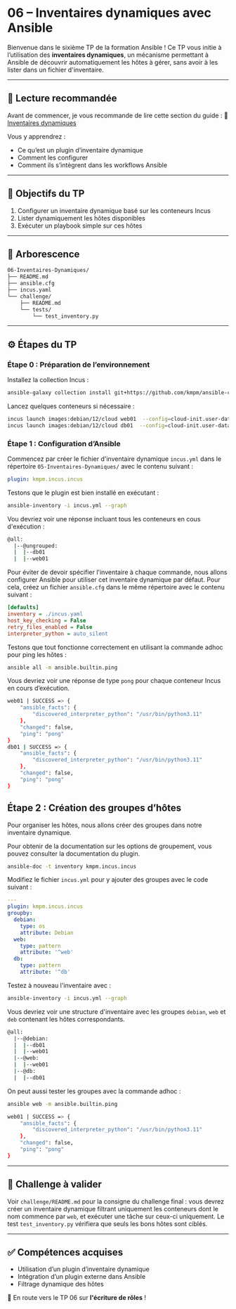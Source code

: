 # 06 – Inventaires dynamiques avec Ansible

Bienvenue dans le sixième TP de la formation Ansible ! Ce TP vous initie à
l’utilisation des **inventaires dynamiques**, un mécanisme permettant à Ansible
de découvrir automatiquement les hôtes à gérer, sans avoir à les lister dans un
fichier d'inventaire.

---

## 🧠 Lecture recommandée

Avant de commencer, je vous recommande de lire cette section du guide : 🔗
[Inventaires dynamiques](https://blog.stephane-robert.info/docs/infra-as-code/gestion-de-configuration/ansible/inventaires-dynamiques/)

Vous y apprendrez :

* Ce qu’est un plugin d’inventaire dynamique
* Comment les configurer
* Comment ils s’intègrent dans les workflows Ansible

---

## 🎯 Objectifs du TP

1. Configurer un inventaire dynamique basé sur les conteneurs Incus
2. Lister dynamiquement les hôtes disponibles
3. Exécuter un playbook simple sur ces hôtes

---

## 📁 Arborescence

```bash
06-Inventaires-Dynamiques/
├── README.md
├── ansible.cfg
├── incus.yaml
└── challenge/
    ├── README.md
    └── tests/
        └── test_inventory.py
```

---

## ⚙️ Étapes du TP

### Étape 0 : Préparation de l’environnement

Installez la collection Incus :

```bash
ansible-galaxy collection install git+https://github.com/kmpm/ansible-collection-incus.git
```

Lancez quelques conteneurs si nécessaire :

```bash
incus launch images:debian/12/cloud web01  --config=cloud-init.user-data="$(cat ../cloud-config.yaml)"
incus launch images:debian/12/cloud db01  --config=cloud-init.user-data="$(cat ../cloud-config.yaml)"
```

### Étape 1 : Configuration d’Ansible

Commencez par créer le fichier d'inventaire dynamique `incus.yml` dans le
répertoire `05-Inventaires-Dynamiques/` avec le contenu suivant :

```yaml
plugin: kmpm.incus.incus
```

Testons que le plugin est bien installé en exécutant :

```bash
ansible-inventory -i incus.yml --graph
```

Vou devriez voir une réponse incluant tous les conteneurs en cous d'exécution :

```bash
@all:
  |--@ungrouped:
  |  |--db01
  |  |--web01
```

Pour éviter de devoir spécifier l'inventaire à chaque commande, nous allons
configurer Ansible pour utiliser cet inventaire dynamique par défaut. Pour cela,
créez un fichier `ansible.cfg` dans le même répertoire avec le contenu suivant :

```ini
[defaults]
inventory = ./incus.yaml
host_key_checking = False
retry_files_enabled = False
interpreter_python = auto_silent
```

Testons que tout fonctionne correctement en utilisant la commande
adhoc pour ping les hôtes :

```bash
ansible all -m ansible.builtin.ping
```

Vous devriez voir une réponse de type `pong` pour chaque conteneur Incus en cours
d’exécution.

```bash
web01 | SUCCESS => {
    "ansible_facts": {
        "discovered_interpreter_python": "/usr/bin/python3.11"
    },
    "changed": false,
    "ping": "pong"
}
db01 | SUCCESS => {
    "ansible_facts": {
        "discovered_interpreter_python": "/usr/bin/python3.11"
    },
    "changed": false,
    "ping": "pong"
}
```

## Étape 2 : Création des groupes d’hôtes

Pour organiser les hôtes, nous allons créer des groupes dans notre inventaire
dynamique.

Pour obtenir de la documentation sur les options de groupement, vous pouvez
consulter la documentation du plugin.

```bash
ansible-doc -t inventory kmpm.incus.incus
```

Modifiez le fichier `incus.yml` pour y ajouter des groupes avec le code suivant
:

```yaml
---
plugin: kmpm.incus.incus
groupby:
  debian:
    type: os
    attribute: Debian
  web:
    type: pattern
    attribute: '^web'
  db:
    type: pattern
    attribute: '^db'
```

Testez à nouveau l'inventaire avec :

```bash
ansible-inventory -i incus.yml --graph
```

Vous devriez voir une structure d'inventaire avec les groupes `debian`, `web` et
`deb` contenant les hôtes correspondants.

```bash
@all:
  |--@debian:
  |  |--db01
  |  |--web01
  |--@web:
  |  |--web01
  |--@db:
  |  |--db01
```

On peut aussi tester les groupes avec la commande adhoc :

```bash
ansible web -m ansible.builtin.ping

web01 | SUCCESS => {
    "ansible_facts": {
        "discovered_interpreter_python": "/usr/bin/python3.11"
    },
    "changed": false,
    "ping": "pong"
}
```

---

## 🧪 Challenge à valider

Voir `challenge/README.md` pour la consigne du challenge final : vous devrez
créer un inventaire dynamique filtrant uniquement les conteneurs dont le nom
commence par `web`, et exécuter une tâche sur ceux-ci uniquement. Le test
`test_inventory.py` vérifiera que seuls les bons hôtes sont ciblés.

---

## ✅ Compétences acquises

* Utilisation d’un plugin d’inventaire dynamique
* Intégration d’un plugin externe dans Ansible
* Filtrage dynamique des hôtes

🚀 En route vers le TP 06 sur **l'écriture de rôles** !
